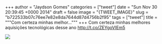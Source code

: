 
+++
author = "Jaydson Gomes"
categories = ["tweet"]
date = "Sun Nov 30 20:39:45 +0000 2014"
draft = false
image = "{TWEET_IMAGE}"
slug = "b722533b07c76ee7e82e8da7644d87d4756b2f95"
tags = ["tweet"]
title = """Com certeza minhas melhor..."""
+++
Com certeza minhas melhores aquisições tecnológicas desse ano http://t.co/ZEYgoVIEm5

![](/images/tweet-media/539156854753202176-B3t4Q1iIYAAroAx.jpg)